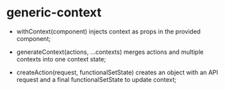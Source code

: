 # generic-context

* withContext(component)
injects context as props in the provided component;

* generateContext(actions, ...contexts)
merges actions and multiple contexts into one context state;

* createAction(request, functionalSetState)
creates an object with an API request and a final functionalSetState to update context;

